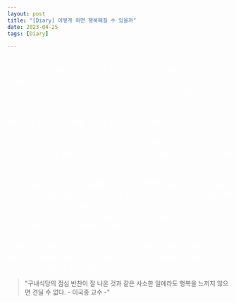 ```yaml
---
layout: post
title: "[Diary] 어떻게 하면 행복해질 수 있을까"
date: 2023-04-25
tags: [Diary]

---
```

<p style='text-align: justify;'>
    <span style="color:white; font-size:120%">
        <i>
    	노력하다보면 행복해 질 수 있는 걸까? 세상사 뜻대로 되는 것도 아닌데 내가 행복하고 싶다고 해서 진짜 행복해 질 수 있는 건지 잘 모르겠다. 가끔씩 들려오는 부자들의 자살 소식을 들어보면 돈이 많다고 해서 꼭 행복한 것도 아닌 듯 하고, 다들 어찌 저찌 버티면서 살아가고 있는 것처럼 보인다.
        <br>
	    <br>
        와이프와 함께 지난 주말 교회를 다녀왔는데 교회 목사님께서 이 세상은 거룩해 지기 위해서 사는 것이니 행복은 하늘나라에서 누리라고 말씀하시는걸 들었다. 서울에서 부산으로 출장나왔는데 언제 행복을 따지고 있을거냐고 하시면서 말이다. 이 세상은 종교인이든 비종교인이든 모두가 행복을 누릴 틈조차 없이 바쁘게 살아야 되는 건가 보다.
	    <br>
	    <br>
    	누군가 지금 이 순간 딱히 불행하지 않다면 행복한 거라던 말이 기억난다. 이 가설이 맞다면 불행한 어린 시절과 힘겨운 이전 팀에서의 시간들을 빠져나왔으니 지금 나는 행복하게 살고 있는 지도 모른다. 확신할 수는 없지만 지금 딱히 고통스럽거나 불행하지 않으니까 말이다. 행복은 너무 상대적인 거라서 참 어려운 영역인 것 같다.
	    <br>
	    <br>
        지금은 그냥 긍정적으로 생각하면서 사는게 답인 듯 하다. 행복해 지기 위해 노력해 왔지만 어떤게 행복인지 인지하지 못할 뿐이다. 사람의 성격과 인생에 답이 없듯이 행복에도 답이 없다. 긍정적으로 생각하자.
        </i>
    </span>
</p>






> "구내식당의 점심 반찬이 잘 나온 것과 같은 사소한 일에라도 행복을 느끼지 않으면 견딜 수 없다. - 이국종 교수 -"